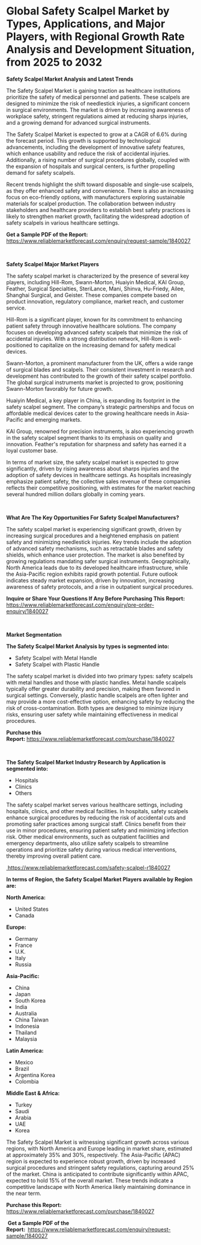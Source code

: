 <p><h1>Global Safety Scalpel Market by Types, Applications, and Major Players, with Regional Growth Rate Analysis and Development Situation, from 2025 to 2032</h1></p><p><strong>Safety Scalpel Market Analysis and Latest Trends</strong></p>
<p><p>The Safety Scalpel Market is gaining traction as healthcare institutions prioritize the safety of medical personnel and patients. These scalpels are designed to minimize the risk of needlestick injuries, a significant concern in surgical environments. The market is driven by increasing awareness of workplace safety, stringent regulations aimed at reducing sharps injuries, and a growing demand for advanced surgical instruments.</p><p>The Safety Scalpel Market is expected to grow at a CAGR of 6.6% during the forecast period. This growth is supported by technological advancements, including the development of innovative safety features, which enhance usability and reduce the risk of accidental injuries. Additionally, a rising number of surgical procedures globally, coupled with the expansion of hospitals and surgical centers, is further propelling demand for safety scalpels.</p><p>Recent trends highlight the shift toward disposable and single-use scalpels, as they offer enhanced safety and convenience. There is also an increasing focus on eco-friendly options, with manufacturers exploring sustainable materials for scalpel production. The collaboration between industry stakeholders and healthcare providers to establish best safety practices is likely to strengthen market growth, facilitating the widespread adoption of safety scalpels in various healthcare settings.</p></p>
<p><strong>Get a Sample PDF of the Report:&nbsp;</strong> <a href="https://www.reliablemarketforecast.com/enquiry/request-sample/1840027?utm_campaign=1899&utm_medium=2&utm_source=Github&utm_content=ia&utm_term=13042025&utm_id=safety-scalpel">https://www.reliablemarketforecast.com/enquiry/request-sample/1840027</a></p>
<p>&nbsp;</p>
<p><strong>Safety Scalpel Major Market Players</strong></p>
<p><p>The safety scalpel market is characterized by the presence of several key players, including Hill-Rom, Swann-Morton, Huaiyin Medical, KAI Group, Feather, Surgical Specialties, SteriLance, Mani, Shinva, Hu-Friedy, Ailee, Shanghai Surgical, and Geister. These companies compete based on product innovation, regulatory compliance, market reach, and customer service.</p><p>Hill-Rom is a significant player, known for its commitment to enhancing patient safety through innovative healthcare solutions. The company focuses on developing advanced safety scalpels that minimize the risk of accidental injuries. With a strong distribution network, Hill-Rom is well-positioned to capitalize on the increasing demand for safety medical devices.</p><p>Swann-Morton, a prominent manufacturer from the UK, offers a wide range of surgical blades and scalpels. Their consistent investment in research and development has contributed to the growth of their safety scalpel portfolio. The global surgical instruments market is projected to grow, positioning Swann-Morton favorably for future growth.</p><p>Huaiyin Medical, a key player in China, is expanding its footprint in the safety scalpel segment. The company’s strategic partnerships and focus on affordable medical devices cater to the growing healthcare needs in Asia-Pacific and emerging markets.</p><p>KAI Group, renowned for precision instruments, is also experiencing growth in the safety scalpel segment thanks to its emphasis on quality and innovation. Feather's reputation for sharpness and safety has earned it a loyal customer base.</p><p>In terms of market size, the safety scalpel market is expected to grow significantly, driven by rising awareness about sharps injuries and the adoption of safety devices in healthcare settings. As hospitals increasingly emphasize patient safety, the collective sales revenue of these companies reflects their competitive positioning, with estimates for the market reaching several hundred million dollars globally in coming years.</p></p>
<p>&nbsp;</p>
<p><strong>What Are The Key Opportunities For Safety Scalpel Manufacturers?</strong></p>
<p><p>The safety scalpel market is experiencing significant growth, driven by increasing surgical procedures and a heightened emphasis on patient safety and minimizing needlestick injuries. Key trends include the adoption of advanced safety mechanisms, such as retractable blades and safety shields, which enhance user protection. The market is also benefited by growing regulations mandating safer surgical instruments. Geographically, North America leads due to its developed healthcare infrastructure, while the Asia-Pacific region exhibits rapid growth potential. Future outlook indicates steady market expansion, driven by innovation, increasing awareness of safety protocols, and a rise in outpatient surgical procedures.</p></p>
<p><strong>Inquire or Share Your Questions If Any Before Purchasing This Report:</strong> <a href="https://www.reliablemarketforecast.com/enquiry/pre-order-enquiry/1840027?utm_campaign=1899&utm_medium=2&utm_source=Github&utm_content=ia&utm_term=13042025&utm_id=safety-scalpel">https://www.reliablemarketforecast.com/enquiry/pre-order-enquiry/1840027</a></p>
<p>&nbsp;</p>
<p><strong>Market Segmentation</strong></p>
<p><strong>The Safety Scalpel Market Analysis by types is segmented into:</strong></p>
<p><ul><li>Safety Scalpel with Metal Handle</li><li>Safety Scalpel with Plastic Handle</li></ul></p>
<p><p>The safety scalpel market is divided into two primary types: safety scalpels with metal handles and those with plastic handles. Metal handle scalpels typically offer greater durability and precision, making them favored in surgical settings. Conversely, plastic handle scalpels are often lighter and may provide a more cost-effective option, enhancing safety by reducing the risk of cross-contamination. Both types are designed to minimize injury risks, ensuring user safety while maintaining effectiveness in medical procedures.</p></p>
<p><strong>Purchase this Report:&nbsp;</strong><a href="https://www.reliablemarketforecast.com/purchase/1840027?utm_campaign=1899&utm_medium=2&utm_source=Github&utm_content=ia&utm_term=13042025&utm_id=safety-scalpel">https://www.reliablemarketforecast.com/purchase/1840027</a></p>
<p>&nbsp;</p>
<p><strong>The Safety Scalpel Market Industry Research by Application is segmented into:</strong></p>
<p><ul><li>Hospitals</li><li>Clinics</li><li>Others</li></ul></p>
<p><p>The safety scalpel market serves various healthcare settings, including hospitals, clinics, and other medical facilities. In hospitals, safety scalpels enhance surgical procedures by reducing the risk of accidental cuts and promoting safer practices among surgical staff. Clinics benefit from their use in minor procedures, ensuring patient safety and minimizing infection risk. Other medical environments, such as outpatient facilities and emergency departments, also utilize safety scalpels to streamline operations and prioritize safety during various medical interventions, thereby improving overall patient care.</p></p>
<p><a href="https://www.reliablemarketforecast.com/safety-scalpel-r1840027?utm_campaign=1899&utm_medium=2&utm_source=Github&utm_content=ia&utm_term=13042025&utm_id=safety-scalpel">&nbsp;https://www.reliablemarketforecast.com/safety-scalpel-r1840027</a></p>
<p><strong>In terms of Region, the Safety Scalpel Market Players available by Region are:</strong></p>
<p>
    <p> <strong> North America: </strong>
        <ul>
            <li>United States</li>
            <li>Canada</li>
        </ul>
        </p> 
    <p> <strong> Europe: </strong>
        <ul>
            <li>Germany</li>
            <li>France</li>
            <li>U.K.</li>
            <li>Italy</li>
            <li>Russia</li>
        </ul>
        </p> 
    <p> <strong> Asia-Pacific: </strong>
        <ul>
            <li>China</li>
            <li>Japan</li>
            <li>South Korea</li>
            <li>India</li>
            <li>Australia</li>
            <li>China Taiwan</li>
            <li>Indonesia</li>
            <li>Thailand</li>
            <li>Malaysia</li>
        </ul>
        </p> 
    <p> <strong> Latin America: </strong>
        <ul>
            <li>Mexico</li>
            <li>Brazil</li>
            <li>Argentina Korea</li>
            <li>Colombia</li>
        </ul>
        </p> 
    <p> <strong> Middle East & Africa: </strong>
        <ul>
            <li>Turkey</li>
            <li>Saudi</li>
            <li>Arabia</li>
            <li>UAE</li>
            <li>Korea</li>
        </ul>
    </p>
    </p>
<p><p>The Safety Scalpel Market is witnessing significant growth across various regions, with North America and Europe leading in market share, estimated at approximately 35% and 30%, respectively. The Asia-Pacific (APAC) region is expected to experience robust growth, driven by increased surgical procedures and stringent safety regulations, capturing around 25% of the market. China is anticipated to contribute significantly within APAC, expected to hold 15% of the overall market. These trends indicate a competitive landscape with North America likely maintaining dominance in the near term.</p></p>
<p><strong>Purchase this Report: </strong><a href="https://www.reliablemarketforecast.com/purchase/1840027?utm_campaign=1899&utm_medium=2&utm_source=Github&utm_content=ia&utm_term=13042025&utm_id=safety-scalpel">https://www.reliablemarketforecast.com/purchase/1840027</a></p>
<p>&nbsp;<strong>Get a Sample PDF of the Report:&nbsp;&nbsp;</strong><a href="https://www.reliablemarketforecast.com/enquiry/request-sample/1840027?utm_campaign=1899&utm_medium=2&utm_source=Github&utm_content=ia&utm_term=13042025&utm_id=safety-scalpel">https://www.reliablemarketforecast.com/enquiry/request-sample/1840027</a></p>
<p><strong></strong></p>
<p><p></p><p></p><p></p></p>